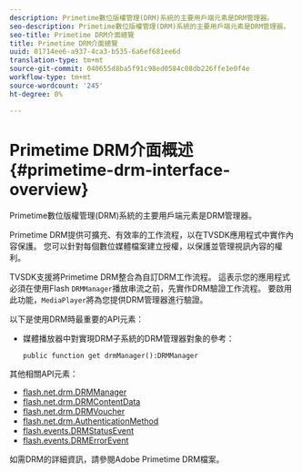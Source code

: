 ```yaml
---
description: Primetime數位版權管理(DRM)系統的主要用戶端元素是DRM管理器。
seo-description: Primetime數位版權管理(DRM)系統的主要用戶端元素是DRM管理器。
seo-title: Primetime DRM介面總覽
title: Primetime DRM介面總覽
uuid: 01714ee6-a937-4ca3-b535-6a6ef681ee6d
translation-type: tm+mt
source-git-commit: 040655d8ba5f91c98ed0584c08db226ffe1e0f4e
workflow-type: tm+mt
source-wordcount: '245'
ht-degree: 0%

---
```



# Primetime DRM介面概述{#primetime-drm-interface-overview}

Primetime數位版權管理(DRM)系統的主要用戶端元素是DRM管理器。

<!--<a id="section_4DD54E085AB345FE9BE00865E56B28DB"></a>-->

Primetime DRM提供可擴充、有效率的工作流程，以在TVSDK應用程式中實作內容保護。 您可以針對每個數位媒體檔案建立授權，以保護並管理視訊內容的權利。

TVSDK支援將Primetime DRM整合為自訂DRM工作流程。 這表示您的應用程式必須在使用Flash `DRMManager`播放串流之前，先實作DRM驗證工作流程。 要啟用此功能，`MediaPlayer`將為您提供DRM管理器進行驗證。

以下是使用DRM時最重要的API元素：

* 媒體播放器中對實現DRM子系統的DRM管理器對象的參考：

   ```
   public function get drmManager():DRMManager 
   ```

<!--<a id="section_4204CE2731A44F67A3664AEDE8CCCA47"></a>-->

其他相關API元素：

* [flash.net.drm.DRMManager](https://help.adobe.com/en_US/FlashPlatform/reference/actionscript/3/flash/net/drm/DRMManager.html)
* [flash.net.drm.DRMContentData](https://help.adobe.com/en_US/FlashPlatform/reference/actionscript/3/flash/net/drm/DRMContentData.html)
* [flash.net.drm.DRMVoucher](https://help.adobe.com/en_US/FlashPlatform/reference/actionscript/3/flash/net/drm/DRMVoucher.html)
* [flash.net.drm.AuthenticationMethod](https://help.adobe.com/en_US/FlashPlatform/reference/actionscript/3/flash/net/drm/AuthenticationMethod.html)
* [flash.events.DRMStatusEvent](https://help.adobe.com/en_US/FlashPlatform/reference/actionscript/3/flash/events/DRMStatusEvent.html)
* [flash.events.DRMErrorEvent](https://help.adobe.com/en_US/FlashPlatform/reference/actionscript/3/flash/events/DRMErrorEvent.html)

<!--<a id="section_F58941D68EB94A5EBD1C7454D2A1B17A"></a>-->

如需DRM的詳細資訊，請參閱Adobe Primetime DRM檔案。
